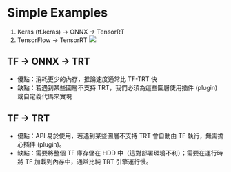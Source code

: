 # Simple Examples
1. Keras (tf.keras) -> ONNX -> TensorRT
2. TensorFlow -> TensorRT
![](https://i.imgur.com/3MjX4k7.png)

## TF -> ONNX -> TRT
- 優點：消耗更少的內存，推論速度通常比 TF-TRT 快
- 缺點：若遇到某些圖層不支持 TRT，我們必須為這些圖層使用插件 (plugin) 或自定義代碼來實現

## TF -> TRT
- 優點：API 易於使用，若遇到某些圖層不支持 TRT 會自動由 TF 執行，無需擔心插件 (plugin)。
- 缺點：需要將整個 TF 庫存儲在 HDD 中（這對部署環境不利）；需要在運行時將 TF 加載到內存中，通常比純 TRT 引擎運行慢。
